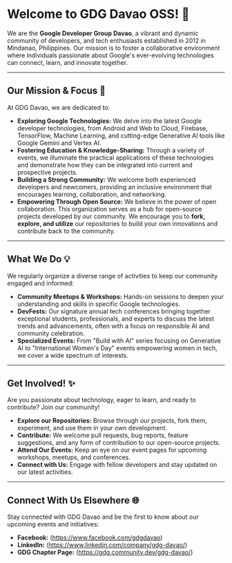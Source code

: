 # Welcome to GDG Davao OSS! 👋

We are the **Google Developer Group Davao**, a vibrant and dynamic community of developers, and tech enthusiasts established in 2012 in Mindanao, Philippines. Our mission is to foster a collaborative environment where individuals passionate about Google's ever-evolving technologies can connect, learn, and innovate together.

---

## Our Mission & Focus 🚀

At GDG Davao, we are dedicated to:

*   **Exploring Google Technologies:** We delve into the latest Google developer technologies, from Android and Web to Cloud, Firebase, TensorFlow, Machine Learning, and cutting-edge Generative AI tools like Google Gemini and Vertex AI.
*   **Fostering Education & Knowledge-Sharing:** Through a variety of events, we illuminate the practical applications of these technologies and demonstrate how they can be integrated into current and prospective projects.
*   **Building a Strong Community:** We welcome both experienced developers and newcomers, providing an inclusive environment that encourages learning, collaboration, and networking.
*   **Empowering Through Open Source:** We believe in the power of open collaboration. This organization serves as a hub for open-source projects developed by our community. We encourage you to **fork, explore, and utilize** our repositories to build your own innovations and contribute back to the community.

---

## What We Do 💡

We regularly organize a diverse range of activities to keep our community engaged and informed:

*   **Community Meetups & Workshops:** Hands-on sessions to deepen your understanding and skills in specific Google technologies.
*   **DevFests:** Our signature annual tech conferences bringing together exceptional students, professionals, and experts to discuss the latest trends and advancements, often with a focus on responsible AI and community celebration.
*   **Specialized Events:** From "Build with AI" series focusing on Generative AI to "International Women's Day" events empowering women in tech, we cover a wide spectrum of interests.

---

## Get Involved! ✨

Are you passionate about technology, eager to learn, and ready to contribute? Join our community!

*   **Explore our Repositories:** Browse through our projects, fork them, experiment, and use them in your own development.
*   **Contribute:** We welcome pull requests, bug reports, feature suggestions, and any form of contribution to our open-source projects.
*   **Attend Our Events:** Keep an eye on our event pages for upcoming workshops, meetups, and conferences.
*   **Connect with Us:** Engage with fellow developers and stay updated on our latest activities.

---

## Connect With Us Elsewhere 🌐

Stay connected with GDG Davao and be the first to know about our upcoming events and initiatives:

*   **Facebook:** (https://www.facebook.com/gdgdavao)
*   **LinkedIn:** (https://www.linkedin.com/company/gdg-davao/)
*   **GDG Chapter Page:** (https://gdg.community.dev/gdg-davao/)
